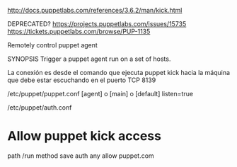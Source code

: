 http://docs.puppetlabs.com/references/3.6.2/man/kick.html

DEPRECATED?
https://projects.puppetlabs.com/issues/15735
https://tickets.puppetlabs.com/browse/PUP-1135


Remotely control puppet agent

SYNOPSIS
Trigger a puppet agent run on a set of hosts.

La conexión es desde el comando que ejecuta puppet kick hacia la máquina que debe estar escuchando en el puerto TCP 8139


/etc/puppet/puppet.conf
[agent] o [main] o [default]
listen=true

/etc/puppet/auth.conf
# Allow puppet kick access
path    /run
method  save
auth    any
allow   puppet.com
